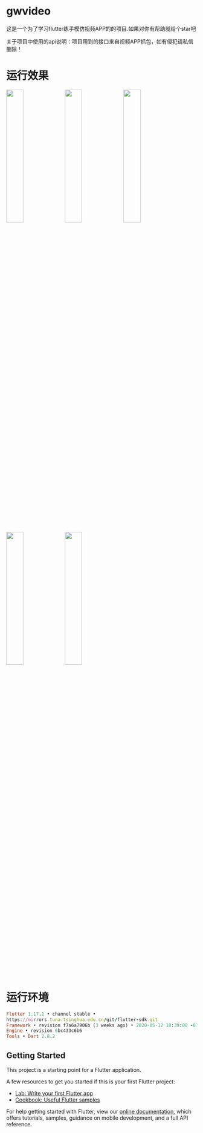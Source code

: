 # gwvideo

这是一个为了学习flutter练手模仿视频APP的的项目.如果对你有帮助就给个star吧

关于项目中使用的api说明：项目用到的接口来自视频APP抓包，如有侵犯请私信删除！
# 运行效果

<div>
<image src="https://raw.githubusercontent.com/ltovem/gwvideo/master/recouse/IMG_0257.PNG" width="30%" height="30%"/>
<image src="https://github.com/ltovem/gwvideo/blob/master/recouse/IMG_0258.PNG?raw=true" width="30%" height="30%"/>
<image src="https://github.com/ltovem/gwvideo/blob/master/recouse/IMG_0259.PNG?raw=true" width="30%" height="30%"/>
</div>
<div>
<image src="https://github.com/ltovem/gwvideo/blob/master/recouse/IMG_0260.PNG?raw=true" width="30%" height="30%"/>
<image src="https://github.com/ltovem/gwvideo/blob/master/recouse/IMG_0261.PNG?raw=true" width="30%" height="30%"/>
</div>

# 运行环境

``` ruby
Flutter 1.17.1 • channel stable •
https://mirrors.tuna.tsinghua.edu.cn/git/flutter-sdk.git
Framework • revision f7a6a7906b (3 weeks ago) • 2020-05-12 18:39:00 -0700
Engine • revision 6bc433c6b6
Tools • Dart 2.8.2
```
## Getting Started

This project is a starting point for a Flutter application.

A few resources to get you started if this is your first Flutter project:

- [Lab: Write your first Flutter app](https://flutter.dev/docs/get-started/codelab)
- [Cookbook: Useful Flutter samples](https://flutter.dev/docs/cookbook)

For help getting started with Flutter, view our
[online documentation](https://flutter.dev/docs), which offers tutorials,
samples, guidance on mobile development, and a full API reference.
